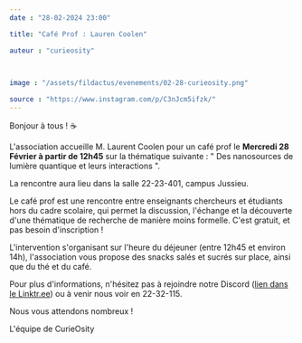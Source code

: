 ```yaml
---
date : "28-02-2024 23:00"

title: "Café Prof : Lauren Coolen"

auteur : "curieosity"

 

image : "/assets/fildactus/evenements/02-28-curieosity.png"

source : "https://www.instagram.com/p/C3nJcm5ifzk/"
---
```


Bonjour à tous ! ☕

L'association accueille M. Laurent Coolen pour un café prof le __Mercredi 28 Février à partir de 12h45__ sur la thématique suivante : " Des nanosources de lumière quantique et leurs interactions ".

La rencontre aura lieu dans la salle 22-23-401, campus Jussieu.

Le café prof est une rencontre entre enseignants chercheurs et étudiants hors du cadre scolaire, qui permet la discussion, l'échange et la découverte d'une thématique de recherche de manière moins formelle. C'est gratuit, et pas besoin d'inscription !

L'intervention s'organisant sur l'heure du déjeuner (entre 12h45 et environ 14h), l'association vous propose des snacks salés et sucrés sur place, ainsi que du thé et du café.

Pour plus d'informations, n'hésitez pas à rejoindre notre Discord ([lien dans le Linktr.ee](https://linktr.ee/curieosity)) ou à venir nous voir en 22-32-115.

Nous vous attendons nombreux !

L'équipe de CurieOsity

